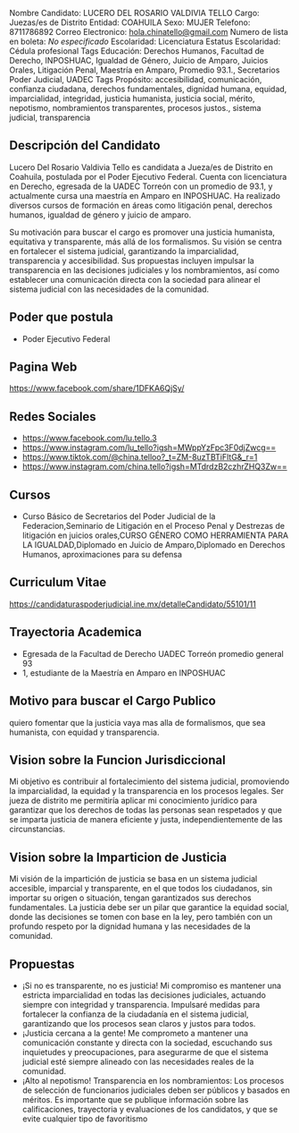 Nombre Candidato: LUCERO DEL ROSARIO VALDIVIA TELLO
Cargo: Juezas/es de Distrito
Entidad: COAHUILA
Sexo: MUJER
Telefono: 8711786892
Correo Electronico: hola.chinatello@gmail.com
Numero de lista en boleta: *No especificado*
Escolaridad: Licenciatura
Estatus Escolaridad: Cédula profesional
Tags Educación: Derechos Humanos, Facultad de Derecho, INPOSHUAC, Igualdad de Género, Juicio de Amparo, Juicios Orales, Litigación Penal, Maestría en Amparo, Promedio 93.1., Secretarios Poder Judicial, UADEC
Tags Propósito: accesibilidad, comunicación, confianza ciudadana, derechos fundamentales, dignidad humana, equidad, imparcialidad, integridad, justicia humanista, justicia social, mérito, nepotismo, nombramientos transparentes, procesos justos., sistema judicial, transparencia


## Descripción del Candidato 

Lucero Del Rosario Valdivia Tello es candidata a Jueza/es de Distrito en Coahuila, postulada por el Poder Ejecutivo Federal. Cuenta con licenciatura en Derecho, egresada de la UADEC Torreón con un promedio de 93.1, y actualmente cursa una maestría en Amparo en INPOSHUAC. Ha realizado diversos cursos de formación en áreas como litigación penal, derechos humanos, igualdad de género y juicio de amparo.

Su motivación para buscar el cargo es promover una justicia humanista, equitativa y transparente, más allá de los formalismos. Su visión se centra en fortalecer el sistema judicial, garantizando la imparcialidad, transparencia y accesibilidad. Sus propuestas incluyen impulsar la transparencia en las decisiones judiciales y los nombramientos, así como establecer una comunicación directa con la sociedad para alinear el sistema judicial con las necesidades de la comunidad.


## Poder que postula

- Poder Ejecutivo Federal


## Pagina Web

https://www.facebook.com/share/1DFKA6QjSy/


## Redes Sociales

- https://www.facebook.com/lu.tello.3
- https://www.instagram.com/lu_tello?igsh=MWppYzFpc3F0djZwcg==
- https://www.tiktok.com/@china.telloo?_t=ZM-8uzTBTiFltG&_r=1
- https://www.instagram.com/china.tello?igsh=MTdrdzB2czhrZHQ3Zw==


## Cursos

- Curso Básico de Secretarios del Poder Judicial de la Federacion,Seminario de Litigación en el Proceso Penal y Destrezas de litigación en juicios orales,CURSO GÉNERO COMO HERRAMIENTA PARA LA IGUALDAD,Diplomado en Juicio de Amparo,Diplomado en Derechos Humanos, aproximaciones para su defensa


## Curriculum Vitae

https://candidaturaspoderjudicial.ine.mx/detalleCandidato/55101/11


## Trayectoria Academica

- Egresada de la Facultad de Derecho UADEC Torreón promedio general 93
- 1, estudiante de la Maestría en Amparo en INPOSHUAC


## Motivo para buscar el Cargo Publico

quiero fomentar que la justicia vaya mas alla de formalismos, que sea humanista, con equidad y transparencia.


## Vision sobre la Funcion Jurisdiccional

Mi objetivo es contribuir al fortalecimiento del sistema judicial, promoviendo la imparcialidad, la equidad y la transparencia en los procesos legales. Ser jueza de distrito me permitiría aplicar mi conocimiento jurídico para garantizar que los derechos de todas las personas sean respetados y que se imparta justicia de manera eficiente y justa, independientemente de las circunstancias.


## Vision sobre la Imparticion de Justicia

Mi visión de la impartición de justicia se basa en un sistema judicial accesible, imparcial y transparente, en el que todos los ciudadanos, sin importar su origen o situación, tengan garantizados sus derechos fundamentales. La justicia debe ser un pilar que garantice la equidad social, donde las decisiones se tomen con base en la ley, pero también con un profundo respeto por la dignidad humana y las necesidades de la comunidad.


## Propuestas

- ¡Si no es transparente, no es justicia! Mi compromiso es mantener una estricta imparcialidad en todas las decisiones judiciales, actuando siempre con integridad y transparencia. Impulsaré medidas para fortalecer la confianza de la ciudadanía en el sistema judicial, garantizando que los procesos sean claros y justos para todos.
- ¡Justicia cercana a la gente! Me comprometo a mantener una comunicación constante y directa con la sociedad, escuchando sus inquietudes y preocupaciones, para asegurarme de que el sistema judicial esté siempre alineado con las necesidades reales de la comunidad.
- ¡Alto al nepotismo! Transparencia en los nombramientos: Los procesos de selección de funcionarios judiciales deben ser públicos y basados en méritos. Es importante que se publique información sobre las calificaciones, trayectoria y evaluaciones de los candidatos, y que se evite cualquier tipo de favoritismo

